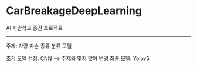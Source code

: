 # CarBreakageDeepLearning
AI 사관학교 중간 프로젝트
<hr>
주제: 차량 파손 종류 분류 모델

초기 모델 선정: CNN --> 주제와 맞지 않아 변경
최종 모델: Yolov5
